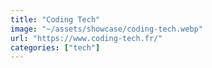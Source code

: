 ```yaml
---
title: "Coding Tech"
image: "~/assets/showcase/coding-tech.webp"
url: "https://www.coding-tech.fr/"
categories: ["tech"]
---
```

